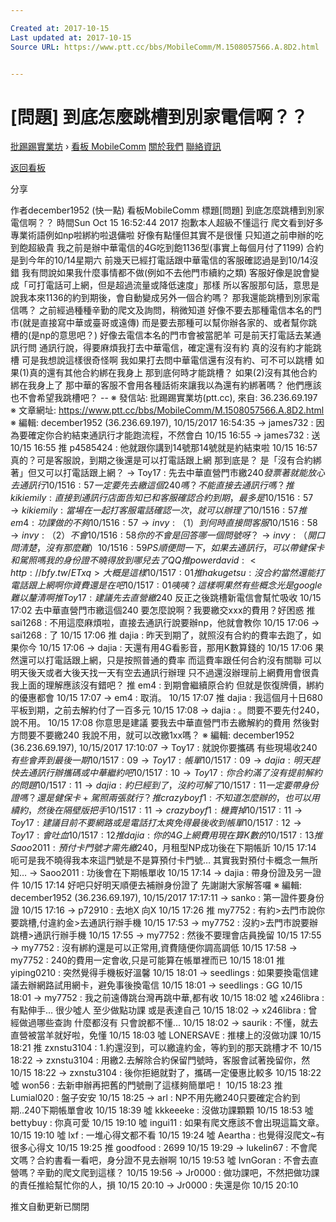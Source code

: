 ```yaml
---

Created at: 2017-10-15
Last updated at: 2017-10-15
Source URL: https://www.ptt.cc/bbs/MobileComm/M.1508057566.A.8D2.html


---
```


# [問題] 到底怎麼跳槽到別家電信啊？？


[批踢踢實業坊](https://www.ptt.cc/) › [看板 MobileComm](https://www.ptt.cc/bbs/MobileComm/index.html) [關於我們](https://www.ptt.cc/about.html) [聯絡資訊](https://www.ptt.cc/contact.html)

[返回看板](https://www.ptt.cc/bbs/MobileComm/index.html)

分享

作者december1952 (快一點)
看板MobileComm
標題\[問題\] 到底怎麼跳槽到別家電信啊？？
時間Sun Oct 15 16:52:44 2017
抱歉本人超級不懂這行 爬文看到好多專業術語例如np啦綁約啦退傭啦 好像有點懂但其實不是很懂 只知道之前申辦的吃到飽超級貴 我之前是辦中華電信的4G吃到飽1136型(事實上每個月付了1199) 合約是到今年的10/14星期六 前幾天已經打電話跟中華電信的客服確認過是到10/14沒錯 我有問說如果我什麼事情都不做(例如不去他門市續約之類) 客服好像是說會變成「可打電話可上網，但是超過流量或降低速度」那樣 所以客服那句話，意思是說我本來1136的約到期後，會自動變成另外一個合約嗎？ 那我還能跳槽到別家電信嗎？ 之前經過種種辛勤的爬文及詢問，稍微知道 好像不要去那種電信本名的門市(就是直接寫中華或臺哥或遠傳) 而是要去那種可以幫你辦各家的、或者幫你跳槽的(是np的意思吧？) 好像去電信本名的門市會被當肥羊 可是前天打電話去某通訊行問 通訊行說，得要麻煩我打去中華電信，確定還有沒有約 真的沒有約才能跳槽 可是我想說這樣很奇怪啊 我如果打去問中華電信還有沒有約、可不可以跳槽 如果(1)真的還有其他合約綁在我身上 那到底何時才能跳槽？ 如果(2)沒有其他合約綁在我身上了 那中華的客服不會用各種話術來讓我以為還有約綁著嗎？ 他們應該也不會希望我跳槽吧？ -- ※ 發信站: 批踢踢實業坊(ptt.cc), 來自: 36.236.69.197 ※ 文章網址: <https://www.ptt.cc/bbs/MobileComm/M.1508057566.A.8D2.html> ※ 編輯: december1952 (36.236.69.197), 10/15/2017 16:54:35
→ james732 : 因為要確定你合約結束通訊行才能跑流程，不然會白 10/15 16:55
→ james732 : 送 10/15 16:55
推 p4585424 : 他就跟你講到14號那14號就是約結束啦 10/15 16:57
真的？可是客服說，到期之後還是可以打電話跟上網 那到底是？ 是「沒有合約綁著」但又可以打電話跟上網？
→ Toy17 : 先去中華直營門市繳$240 發票著就能放心去通訊行 10/15 16:57
一定要先去繳這個240嗎？ 不能直接去通訊行嗎？
推 kikiemily : 直接到通訊行店面告知已和客服確認合約到期，最多是 10/15 16:57
→ kikiemily : 當場在一起打客服電話確認一次，就可以辦理了 10/15 16:57
推 em4 : 功課做的不夠 10/15 16:57
→ invy : （1）到何時直接問客服 10/15 16:58
→ invy : （2）不會 10/15 16:58
你的不會是回答哪一個問號呀？
→ invy : （開口問清楚，沒有那麼難） 10/15 16:59
PS順便問一下，如果去通訊行，可以帶健保卡和駕照嗎 我的身份證不曉得放到哪兒去了QQ
推 powerdavid : <http://bfy.tw/ETxq> 大概是這樣 10/15 17:01
推 hakugetsu : 沒合約當然還能打電話跟上網啊 你資費還是在吧 10/15 17:01
咦咦？這樣啊 果然有些概念光是google難以釐清啊
推 Toy17 : 建議先去直營繳$240 反正之後跳槽新電信會幫忙吸收 10/15 17:02
去中華直營門市繳這個240 要怎麼說啊？我要繳交xxx的費用？好困惑
推 sai1268 : 不用這麼麻煩啦，直接去通訊行說要辦np，他就會教你 10/15 17:06
→ sai1268 : 了 10/15 17:06
推 dajia : 昨天到期了，就照沒有合約的費率去跑了，如果你今 10/15 17:06
→ dajia : 天還有用4G看影音，那用K數算錢的 10/15 17:06
果然還可以打電話跟上網，只是按照普通的費率 而這費率跟任何合約沒有關聯 可以明天後天或者大後天找一天有空去通訊行辦理 只不過還沒辦理前上網費用會很貴 我上面的理解應該沒有錯吧？
推 em4 : 到期會繼續原合約 但就是恢復牌價，綁約的優惠都會 10/15 17:07
→ em4 : 取消。 10/15 17:07
推 dajia : 我這個月十日680平板到期，之前去解約付了一百多元 10/15 17:08
→ dajia : 。問要不要先付240，說不用。 10/15 17:08
你意思是建議 要我去中華直營門市去繳解約的費用 然後對方問要不要繳240 我說不用，就可以改繳1xx嗎？ ※ 編輯: december1952 (36.236.69.197), 10/15/2017 17:10:07
→ Toy17 : 就說你要攜碼 有些現場收$240 有些會弄到最後一期 10/15 17:09
→ Toy17 : 帳單 10/15 17:09
→ dajia : 明天趕快去通訊行辦攜碼或中華繼約吧 10/15 17:10
→ Toy17 : 你合約滿了 沒有提前解約的問題 10/15 17:11
→ dajia : 約巳經到了，沒約可解了 10/15 17:11
一定要帶身份證嗎？還是健保卡+駕照兩張就行？
推 crazyboyf1 : 不知道怎麼辦的，也可以用續約，然後在隔壁版把手 10/15 17:11
→ crazyboyf1 : 機賣掉 10/15 17:11
→ Toy17 : 建議目前不要網路或是電話打太爽 免得最後收到帳單 10/15 17:12
→ Toy17 : 會吐血 10/15 17:12
推 dajia : 你的4G上網費用現在算K數的 10/15 17:13
推 Saoo2011 : 預付卡門號才需先繳$240，月租型NP成功後在下期帳訢 10/15 17:14
呃可是我不曉得我本來這門號是不是算預付卡門號… 其實我對預付卡概念一無所知…
→ Saoo2011 : 功後會在下期帳單收 10/15 17:14
→ dajia : 帶身份證及另一證件 10/15 17:14
好吧只好明天順便去補辦身份證了 先謝謝大家解答囉 ※ 編輯: december1952 (36.236.69.197), 10/15/2017 17:17:11
→ sanko : 第一證件要身份證 10/15 17:16
→ p72910 : 去地X 向X 10/15 17:26
推 my7752 : 有約>去門市說你要跳槽,付違約金>去通訊行辦手機 10/15 17:53
→ my7752 : 沒約>去門市說要辦跳槽>通訊行辦手機 10/15 17:55
→ my7752 : 然後不要理會店員挽留 10/15 17:55
→ my7752 : 沒有綁約還是可以正常用,資費隨便你調高調低 10/15 17:58
→ my7752 : 240的費用一定會收,只是可能算在帳單裡而已 10/15 18:01
推 yiping0210 : 突然覺得手機板好溫馨 10/15 18:01
→ seedlings : 如果要換電信建議去辦網路試用網卡，避免事後換電信 10/15 18:01
→ seedlings : GG 10/15 18:01
→ my7752 : 我之前遠傳跳台灣再跳中華,都有收 10/15 18:02
噓 x246libra : 有點伸手... 很少噓人 至少做點功課 或是表達自己 10/15 18:02
→ x246libra : 曾經做過哪些查詢 什麼都沒有 只會說都不懂... 10/15 18:02
→ saurik : 不懂，就去直營被當羊就好啦，免懂 10/15 18:03
噓 LONERSAVE : 推樓上的沒做功課 10/15 18:21
推 zxnstu3104 : 1.約還沒到，可以繳違約金，等約到的那天跳槽才不 10/15 18:22
→ zxnstu3104 : 用繳2.去解除合約保留門號時，客服會試著挽留你，然 10/15 18:22
→ zxnstu3104 : 後你拒絕就對了，攜碼一定優惠比較多 10/15 18:22
噓 won56 : 去新申辦再把舊的門號刪了這樣夠簡單吧！ 10/15 18:23
推 Lumial020 : 盤子安安 10/15 18:25
→ arl : NP不用先繳240只要確定合約到期..240下期帳單會收 10/15 18:39
噓 kkkeeeke : 沒做功課顆顆 10/15 18:53
噓 bettybuy : 你真可愛 10/15 19:10
噓 ingui11 : 如果有爬文應該不會出現這篇文章。 10/15 19:10
噓 lxf : 一堆心得文都不看 10/15 19:24
噓 Aeartha : 也覺得沒爬文~有很多心得文 10/15 19:25
推 goodfood : 2699 10/15 19:29
→ lukelin67 : 不會爬文嗎？合約書看一看吧，身分證不見去辦啊 10/15 19:53
噓 IvnGoran : 不會去直營嗎？辛勤的爬文爬到這樣？ 10/15 19:56
→ Jr0000 : 做功課吧，不然把做功課的責任推給幫忙你的人，損 10/15 20:10
→ Jr0000 : 失還是你 10/15 20:10

推文自動更新已關閉

